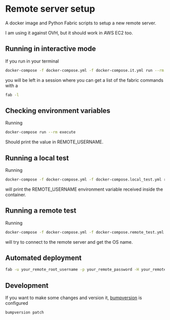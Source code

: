 # Remote server setup

A docker image and Python Fabric scripts to setup a new remote server.

I am using it against OVH, but it should work in AWS EC2 too.

## Running in interactive mode

If you run in your terminal
```bash
docker-compose -f docker-compose.yml -f docker-compose.it.yml run --rm execute
```
you will be left in a session where you can get a list of the fabric commands with a
```bash
fab -l
```

## Checking environment variables

Running
```bash
docker-compose run --rm execute
```
Should print the value in REMOTE_USERNAME.

## Running a local test

Running
```bash
docker-compose -f docker-compose.yml -f docker-compose.local_test.yml run --rm execute
```
will print the REMOTE_USERNAME environment variable received inside the container.

## Running a remote test

Running
```bash
docker-compose -f docker-compose.yml -f docker-compose.remote_test.yml run --rm execute
```
will try to connect to the remote server and get the OS name.

## Automated deployment

```bash
fab -u your_remote_root_username -p your_remote_password -H your_remote_host_address prepare_new_server
```

## Development

If you want to make some changes and version it, [bumpversion](https://pypi.python.org/pypi/bumpversion) is configured

```bash
bumpversion patch
```
